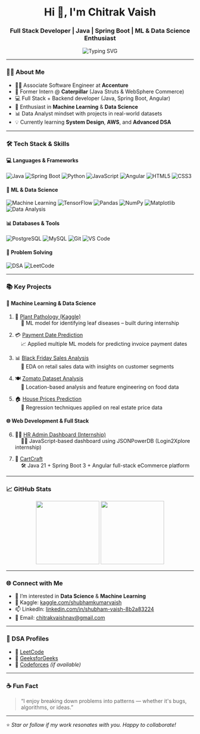 <h1 align="center">Hi 👋, I'm Chitrak Vaish</h1>
<h3 align="center">Full Stack Developer | Java | Spring Boot | ML & Data Science Enthusiast</h3>

<p align="center">
  <img src="https://readme-typing-svg.herokuapp.com?font=Fira+Code&pause=1000&center=true&vCenter=true&width=435&lines=Full+Stack+Java+Developer;Machine+Learning+%7C+Data+Science+Learner;Loves+Clean+Code+%26+DSA+Challenges" alt="Typing SVG" />
</p>

---

### 👨‍💻 About Me

- 🧑‍💼 Associate Software Engineer at **Accenture**
- 🧪 Former Intern @ **Caterpillar** (Java Struts & WebSphere Commerce)
- 💻 Full Stack + Backend developer (Java, Spring Boot, Angular)
- 🤖 Enthusiast in **Machine Learning** & **Data Science**
- 📊 Data Analyst mindset with projects in real-world datasets
- 💡 Currently learning **System Design**, **AWS**, and **Advanced DSA**

---

### 🛠️ Tech Stack & Skills

#### 💻 Languages & Frameworks  
![Java](https://img.shields.io/badge/Java-%23150458.svg?style=flat&logo=openjdk&logoColor=white)
![Spring Boot](https://img.shields.io/badge/Spring_Boot-%236DB33F.svg?style=flat&logo=spring-boot&logoColor=white)
![Python](https://img.shields.io/badge/Python-%233776AB.svg?style=flat&logo=python&logoColor=white)
![JavaScript](https://img.shields.io/badge/JavaScript-%23F7DF1E.svg?style=flat&logo=javascript&logoColor=black)
![Angular](https://img.shields.io/badge/Angular-%23DD0031.svg?style=flat&logo=angular&logoColor=white)
![HTML5](https://img.shields.io/badge/HTML5-%23E34F26.svg?style=flat&logo=html5&logoColor=white)
![CSS3](https://img.shields.io/badge/CSS3-%231572B6.svg?style=flat&logo=css3&logoColor=white)

#### 🧠 ML & Data Science  
![Machine Learning](https://img.shields.io/badge/Machine%20Learning-%23FF6F00.svg?style=flat&logo=python&logoColor=white)
![TensorFlow](https://img.shields.io/badge/TensorFlow-%23FF6F00.svg?style=flat&logo=tensorflow&logoColor=white)
![Pandas](https://img.shields.io/badge/Pandas-%23150458.svg?style=flat&logo=pandas&logoColor=white)
![NumPy](https://img.shields.io/badge/Numpy-%23013243.svg?style=flat&logo=numpy&logoColor=white)
![Matplotlib](https://img.shields.io/badge/Matplotlib-3776AB?style=flat&logo=python&logoColor=white)
![Data Analysis](https://img.shields.io/badge/Data%20Analysis-%23007ACC.svg?style=flat&logo=databricks&logoColor=white)

#### 📊 Databases & Tools  
![PostgreSQL](https://img.shields.io/badge/PostgreSQL-%23316192.svg?style=flat&logo=postgresql&logoColor=white)
![MySQL](https://img.shields.io/badge/MySQL-%2300f.svg?style=flat&logo=mysql&logoColor=white)
![Git](https://img.shields.io/badge/Git-%23F05033.svg?style=flat&logo=git&logoColor=white)
![VS Code](https://img.shields.io/badge/VS%20Code-%23007ACC.svg?style=flat&logo=visual-studio-code&logoColor=white)

#### 🧮 Problem Solving  
![DSA](https://img.shields.io/badge/Data%20Structures%20%26%20Algorithms-%23007ACC.svg?style=flat&logo=codingame&logoColor=white)
![LeetCode](https://img.shields.io/badge/LeetCode-%23FFA116.svg?style=flat&logo=leetcode&logoColor=black)

---

### 📚 Key Projects

#### 🚀 Machine Learning & Data Science

1. 🔬 [Plant Pathology (Kaggle)](https://github.com/Chitrak07/PlantPathology)  
   &nbsp;&nbsp;&nbsp;&nbsp;🧠 ML model for identifying leaf diseases – built during internship

2. 💳 [Payment Date Prediction](https://github.com/Chitrak07/payment-date)  
   &nbsp;&nbsp;&nbsp;&nbsp;📈 Applied multiple ML models for predicting invoice payment dates

3. 📊 [Black Friday Sales Analysis](https://github.com/Chitrak07/Black-Friday)  
   &nbsp;&nbsp;&nbsp;&nbsp;🔎 EDA on retail sales data with insights on customer segments

4. 🍽️ [Zomato Dataset Analysis](https://github.com/Chitrak07/Zomato-DataSet-Analysis)  
   &nbsp;&nbsp;&nbsp;&nbsp;📍 Location-based analysis and feature engineering on food data

5. 🏠 [House Prices Prediction](https://github.com/Chitrak07/House-Prices---Advanced-Regression-Techniques)  
   &nbsp;&nbsp;&nbsp;&nbsp;📐 Regression techniques applied on real estate price data

#### 🌐 Web Development & Full Stack

6. 👨‍💼 [HR Admin Dashboard (Internship)](https://github.com/Chitrak07/Login2exploreInternship/tree/main/HRAdminDashboard)  
   &nbsp;&nbsp;&nbsp;&nbsp;🧑‍💻 JavaScript-based dashboard using JSONPowerDB (Login2Xplore internship)

7. 🛒 [CartCraft](https://github.com/Chitrak07/cartcraft)  
   &nbsp;&nbsp;&nbsp;&nbsp;🛠️ Java 21 + Spring Boot 3 + Angular full-stack eCommerce platform

---

### 📈 GitHub Stats

<p align="center">
  <img src="https://github-readme-stats.vercel.app/api?username=Chitrak07&show_icons=true&theme=tokyonight" height="170" />
  <img src="https://github-readme-stats.vercel.app/api/top-langs/?username=Chitrak07&layout=compact&theme=tokyonight" height="170"/>
</p>

---

### 🌐 Connect with Me

- 👀 I’m interested in **Data Science** & **Machine Learning**
- 📘 Kaggle: [kaggle.com/shubhamkumarvaish](https://www.kaggle.com/shubhamkumarvaish)
- 📫 LinkedIn: [linkedin.com/in/shubham-vaish-8b2a83224](https://www.linkedin.com/in/shubham-vaish-8b2a83224/)
- 📧 Email: [chitrakvaishnav@gmail.com](mailto:chitrakvaishnav@gmail.com)

---

### 🧩 DSA Profiles

- 🔗 [LeetCode](https://leetcode.com/Chitrak07)
- 🔗 [GeeksforGeeks](https://auth.geeksforgeeks.org/user/Chitrak07)
- 🔗 [Codeforces](https://codeforces.com/profile/Chitrak07) *(if available)*

---

### ☕ Fun Fact

> “I enjoy breaking down problems into patterns — whether it's bugs, algorithms, or ideas.”

---

⭐ *Star or follow if my work resonates with you. Happy to collaborate!*
